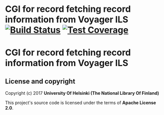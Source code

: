 # CGI for record fetching record information from Voyager ILS [![Build Status](https://travis-ci.org/NatLibFi/voyager-record-fetch-cgi.svg)](https://travis-ci.org/NatLibFi/voyager-record-fetch-cgi) [![Test Coverage](https://codeclimate.com/github/NatLibFi/voyager-record-fetch-cgi/badges/coverage.svg)](https://codeclimate.com/github/NatLibFi/voyager-record-fetch-cgi/coverage)

# CGI for record fetching record information from Voyager ILS

## License and copyright

Copyright (c) 2017 **University Of Helsinki (The National Library Of Finland)**

This project's source code is licensed under the terms of **Apache License 2.0**.

